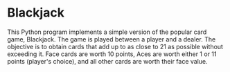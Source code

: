 # Blackjack
This Python program implements a simple version of the popular card game, Blackjack. 
The game is played between a player and a dealer. The objective is to obtain cards that add up to as close to 21 as possible without exceeding it. 
Face cards are worth 10 points, Aces are worth either 1 or 11 points (player's choice), and all other cards are worth their face value.
